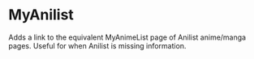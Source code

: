 # MyAnilist
Adds a link to the equivalent MyAnimeList page of Anilist anime/manga pages. 
Useful for when Anilist is missing information.
